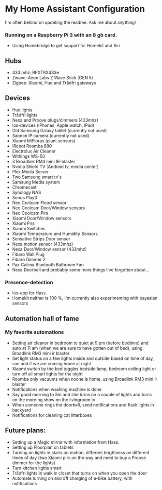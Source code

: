 # My Home Assistant Configuration
I'm often behind on updating the readme. Ask me about anything!

### Running on a Raspberry Pi 3 with an 8 gb card.
* Using Homebridge to get support for Homekit and Siri

## Hubs
* 433 mhz: RFXTRX433e
* Zwave: Aeon Labs Z Wave Stick (GEN 5)
* Zigbee: Xiaomi, Hue and Trådfri gateways

## Devices
* Hue lights
* Trådfri lights
* Nexa and Proove plugs/dimmers (433mhz)
* Ios-devices (iPhones, Apple watch, iPad)
* Old Samsung Galaxy tablet (currently not used)
* Sannce IP camera (currently not used)
* Xiaomi MiFloras (plant sensors)
* IRobot Roomba 880
* Electrolux Air Cleaner
* Withings WS-50
* 3 Broadlink RM3 mini IR-blaster
* Nvidia Shield TV (Android tv, media center)
* Plex Media Server
* Two Samsung smart tv's
* Samsung Media system
* Chromecast
* Synology NAS
* Sonos Play3
* Neo Coolcam Flood sensor
* Neo Coolcam Door/Window sensors
* Neo Coolcam Pirs
* Xiaomi Door/Window sensors
* Xiaomi Pirs
* Xiaomi Switches
* Xiaomi Temperature and Humidity Sensors
* Sensative Strips Door sensor
* Nexa motion sensor (433mhz)
* Nexa Door/Window sensor (433mhz)
* Fibaro Wall Plug
* Fibaro Dimmer 2
* Pax Calima Bluetooth Bathroom Fan
* Nexa Doorbell
and probably some more things I've forgotten about...

### Presence-detection
* Ios-app for Hass.
* Homekit
neither is 100 %, I'm currently also experimenting with bayesian sensors

## Automation hall of fame
### My favorite automations
* Setting air cleaner in bedroom to quiet at 9 pm (before bedtime) and auto at 11 am (when we are sure to have gotten out of bed), using Broadlink RM3 mini ir blaster
* Set light status on a few lights inside and outside based on time of day, sun and if we are coming home at night
* Xiaomi switch by the bed toggles bedside lamp, bedroom ceiling light or turn off all smart lights for the night
* Roomba only vacuums when noone is home, using Broadlink RM3 mini ir blaster
* Notifications when washing machine is done
* Say good morning to Siri and she turns on a couple of lights and turns on the morning show on the livingroom tv
* When someone rings the doorbell, send notifications and flash lights in backyard
* Notifications for cleaning cat litterboxes

## Future plans:
* Setting up a Magic mirror with information from Hass.
* Setting up Floorplan on tablets
* Turning on lights in stairs on motion, different brightness on different times of day (two Xiaomi pirs on the way and need to buy a Proove dimmer for the lights)
* Turn kitchen lights smart
* Trådfri lights in walk in closet that turns on when you open the door
* Automate turning on and off charging of e-bike battery, with notifications